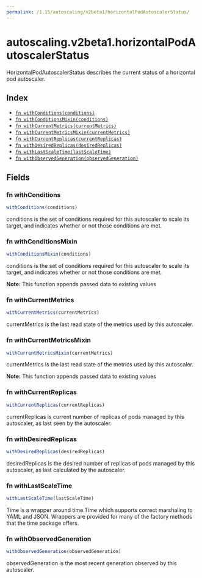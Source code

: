```yaml
---
permalink: /1.15/autoscaling/v2beta1/horizontalPodAutoscalerStatus/
---
```


# autoscaling.v2beta1.horizontalPodAutoscalerStatus

HorizontalPodAutoscalerStatus describes the current status of a horizontal pod autoscaler.

## Index

* [`fn withConditions(conditions)`](#fn-withconditions)
* [`fn withConditionsMixin(conditions)`](#fn-withconditionsmixin)
* [`fn withCurrentMetrics(currentMetrics)`](#fn-withcurrentmetrics)
* [`fn withCurrentMetricsMixin(currentMetrics)`](#fn-withcurrentmetricsmixin)
* [`fn withCurrentReplicas(currentReplicas)`](#fn-withcurrentreplicas)
* [`fn withDesiredReplicas(desiredReplicas)`](#fn-withdesiredreplicas)
* [`fn withLastScaleTime(lastScaleTime)`](#fn-withlastscaletime)
* [`fn withObservedGeneration(observedGeneration)`](#fn-withobservedgeneration)

## Fields

### fn withConditions

```ts
withConditions(conditions)
```

conditions is the set of conditions required for this autoscaler to scale its target, and indicates whether or not those conditions are met.

### fn withConditionsMixin

```ts
withConditionsMixin(conditions)
```

conditions is the set of conditions required for this autoscaler to scale its target, and indicates whether or not those conditions are met.

**Note:** This function appends passed data to existing values

### fn withCurrentMetrics

```ts
withCurrentMetrics(currentMetrics)
```

currentMetrics is the last read state of the metrics used by this autoscaler.

### fn withCurrentMetricsMixin

```ts
withCurrentMetricsMixin(currentMetrics)
```

currentMetrics is the last read state of the metrics used by this autoscaler.

**Note:** This function appends passed data to existing values

### fn withCurrentReplicas

```ts
withCurrentReplicas(currentReplicas)
```

currentReplicas is current number of replicas of pods managed by this autoscaler, as last seen by the autoscaler.

### fn withDesiredReplicas

```ts
withDesiredReplicas(desiredReplicas)
```

desiredReplicas is the desired number of replicas of pods managed by this autoscaler, as last calculated by the autoscaler.

### fn withLastScaleTime

```ts
withLastScaleTime(lastScaleTime)
```

Time is a wrapper around time.Time which supports correct marshaling to YAML and JSON.  Wrappers are provided for many of the factory methods that the time package offers.

### fn withObservedGeneration

```ts
withObservedGeneration(observedGeneration)
```

observedGeneration is the most recent generation observed by this autoscaler.